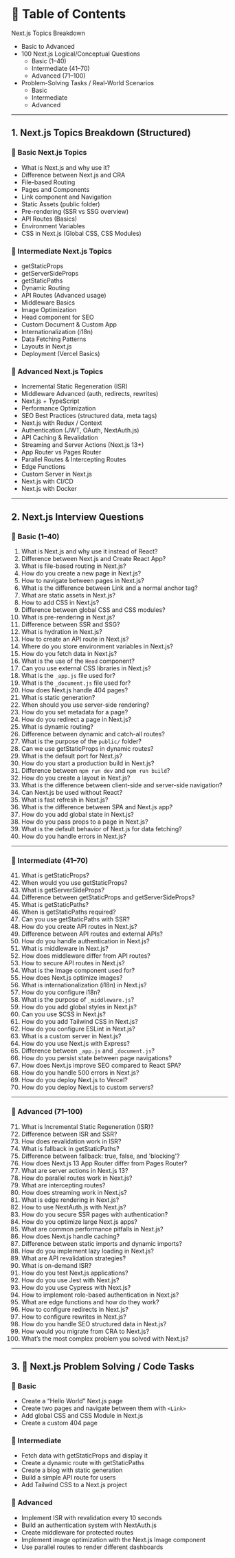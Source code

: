 
# 📘 Table of Contents  
Next.js Topics Breakdown  

- Basic to Advanced  
- 100 Next.js Logical/Conceptual Questions  
  - Basic (1–40)  
  - Intermediate (41–70)  
  - Advanced (71–100)  
- Problem-Solving Tasks / Real-World Scenarios  
  - Basic  
  - Intermediate  
  - Advanced  

---

## 1.  Next.js Topics Breakdown (Structured)  

### 🔹 Basic Next.js Topics  
- What is Next.js and why use it?  
- Difference between Next.js and CRA  
- File-based Routing  
- Pages and Components  
- Link component and Navigation  
- Static Assets (public folder)  
- Pre-rendering (SSR vs SSG overview)  
- API Routes (Basics)  
- Environment Variables  
- CSS in Next.js (Global CSS, CSS Modules)  

### 🔹 Intermediate Next.js Topics  
- getStaticProps  
- getServerSideProps  
- getStaticPaths  
- Dynamic Routing  
- API Routes (Advanced usage)  
- Middleware Basics  
- Image Optimization  
- Head component for SEO  
- Custom Document & Custom App  
- Internationalization (i18n)  
- Data Fetching Patterns  
- Layouts in Next.js  
- Deployment (Vercel Basics)  

### 🔹 Advanced Next.js Topics  
- Incremental Static Regeneration (ISR)  
- Middleware Advanced (auth, redirects, rewrites)  
- Next.js + TypeScript  
- Performance Optimization  
- SEO Best Practices (structured data, meta tags)  
- Next.js with Redux / Context  
- Authentication (JWT, OAuth, NextAuth.js)  
- API Caching & Revalidation  
- Streaming and Server Actions (Next.js 13+)  
- App Router vs Pages Router  
- Parallel Routes & Intercepting Routes  
- Edge Functions  
- Custom Server in Next.js  
- Next.js with CI/CD  
- Next.js with Docker  

---

## 2. Next.js Interview Questions  

### 🔸 Basic (1–40)  
1. What is Next.js and why use it instead of React?  
2. Difference between Next.js and Create React App?  
3. What is file-based routing in Next.js?  
4. How do you create a new page in Next.js?  
5. How to navigate between pages in Next.js?  
6. What is the difference between Link and a normal anchor tag?  
7. What are static assets in Next.js?  
8. How to add CSS in Next.js?  
9. Difference between global CSS and CSS modules?  
10. What is pre-rendering in Next.js?  
11. Difference between SSR and SSG?  
12. What is hydration in Next.js?  
13. How to create an API route in Next.js?  
14. Where do you store environment variables in Next.js?  
15. How do you fetch data in Next.js?  
16. What is the use of the `Head` component?  
17. Can you use external CSS libraries in Next.js?  
18. What is the `_app.js` file used for?  
19. What is the `_document.js` file used for?  
20. How does Next.js handle 404 pages?  
21. What is static generation?  
22. When should you use server-side rendering?  
23. How do you set metadata for a page?  
24. How do you redirect a page in Next.js?  
25. What is dynamic routing?  
26. Difference between dynamic and catch-all routes?  
27. What is the purpose of the `public/` folder?  
28. Can we use getStaticProps in dynamic routes?  
29. What is the default port for Next.js?  
30. How do you start a production build in Next.js?  
31. Difference between `npm run dev` and `npm run build`?  
32. How do you create a layout in Next.js?  
33. What is the difference between client-side and server-side navigation?  
34. Can Next.js be used without React?  
35. What is fast refresh in Next.js?  
36. What is the difference between SPA and Next.js app?  
37. How do you add global state in Next.js?  
38. How do you pass props to a page in Next.js?  
39. What is the default behavior of Next.js for data fetching?  
40. How do you handle errors in Next.js?  

---

### 🔸 Intermediate (41–70)  
41. What is getStaticProps?  
42. When would you use getStaticProps?  
43. What is getServerSideProps?  
44. Difference between getStaticProps and getServerSideProps?  
45. What is getStaticPaths?  
46. When is getStaticPaths required?  
47. Can you use getStaticPaths with SSR?  
48. How do you create API routes in Next.js?  
49. Difference between API routes and external APIs?  
50. How do you handle authentication in Next.js?  
51. What is middleware in Next.js?  
52. How does middleware differ from API routes?  
53. How to secure API routes in Next.js?  
54. What is the Image component used for?  
55. How does Next.js optimize images?  
56. What is internationalization (i18n) in Next.js?  
57. How do you configure i18n?  
58. What is the purpose of `_middleware.js`?  
59. How do you add global styles in Next.js?  
60. Can you use SCSS in Next.js?  
61. How do you add Tailwind CSS in Next.js?  
62. How do you configure ESLint in Next.js?  
63. What is a custom server in Next.js?  
64. How do you use Next.js with Express?  
65. Difference between `_app.js` and `_document.js`?  
66. How do you persist state between page navigations?  
67. How does Next.js improve SEO compared to React SPA?  
68. How do you handle 500 errors in Next.js?  
69. How do you deploy Next.js to Vercel?  
70. How do you deploy Next.js to custom servers?  

---

### 🔸 Advanced (71–100)  
71. What is Incremental Static Regeneration (ISR)?  
72. Difference between ISR and SSR?  
73. How does revalidation work in ISR?  
74. What is fallback in getStaticPaths?  
75. Difference between fallback: true, false, and 'blocking'?  
76. How does Next.js 13 App Router differ from Pages Router?  
77. What are server actions in Next.js 13?  
78. How do parallel routes work in Next.js?  
79. What are intercepting routes?  
80. How does streaming work in Next.js?  
81. What is edge rendering in Next.js?  
82. How to use NextAuth.js with Next.js?  
83. How do you secure SSR pages with authentication?  
84. How do you optimize large Next.js apps?  
85. What are common performance pitfalls in Next.js?  
86. How does Next.js handle caching?  
87. Difference between static imports and dynamic imports?  
88. How do you implement lazy loading in Next.js?  
89. What are API revalidation strategies?  
90. What is on-demand ISR?  
91. How do you test Next.js applications?  
92. How do you use Jest with Next.js?  
93. How do you use Cypress with Next.js?  
94. How to implement role-based authentication in Next.js?  
95. What are edge functions and how do they work?  
96. How to configure redirects in Next.js?  
97. How to configure rewrites in Next.js?  
98. How do you handle SEO structured data in Next.js?  
99. How would you migrate from CRA to Next.js?  
100. What’s the most complex problem you solved with Next.js?  

---

## 3. 🧠 Next.js Problem Solving / Code Tasks  

### 🔸 Basic  
- Create a “Hello World” Next.js page  
- Create two pages and navigate between them with `<Link>`  
- Add global CSS and CSS Module in Next.js  
- Create a custom 404 page  

### 🔸 Intermediate  
- Fetch data with getStaticProps and display it  
- Create a dynamic route with getStaticPaths  
- Create a blog with static generation  
- Build a simple API route for users  
- Add Tailwind CSS to a Next.js project  

### 🔸 Advanced  
- Implement ISR with revalidation every 10 seconds  
- Build an authentication system with NextAuth.js  
- Create middleware for protected routes  
- Implement image optimization with the Next.js Image component  
- Use parallel routes to render different dashboards  

